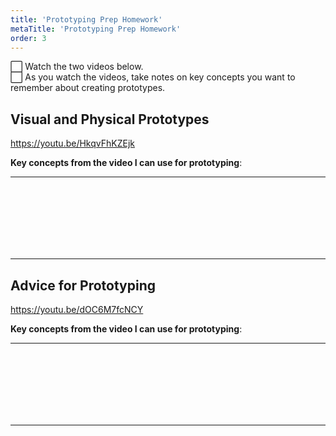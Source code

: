 ```yaml
---
title: 'Prototyping Prep Homework'
metaTitle: 'Prototyping Prep Homework'
order: 3
---
```


:white_large_square: Watch the two videos below.<br/>
:white_large_square: As you watch the videos, take notes on key concepts you want to remember about creating prototypes. 

## Visual and Physical Prototypes

https://youtu.be/HkqvFhKZEjk

**Key concepts from the video I can use for prototyping**:

<hr/>

<br/><br/><br/><br/><br/><br/>

<hr/>

## Advice for Prototyping

https://youtu.be/dOC6M7fcNCY

**Key concepts from the video I can use for prototyping**:

<hr/>

<br/><br/><br/><br/><br/><br/>

<hr/>


